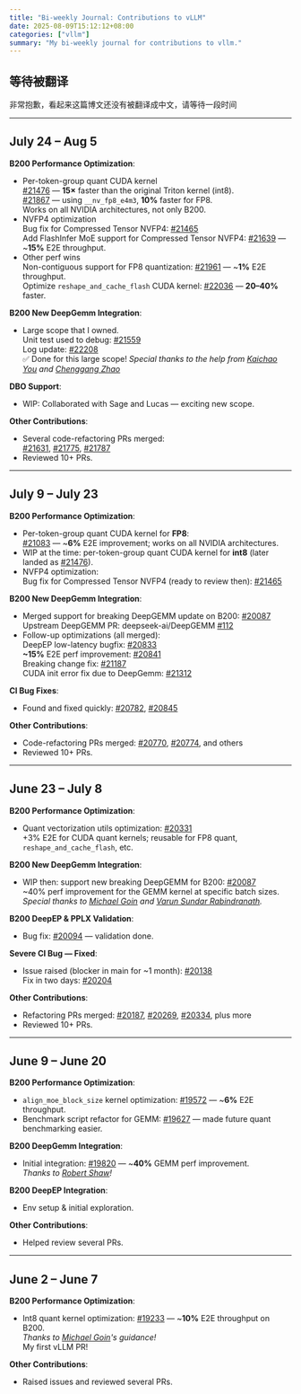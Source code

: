 ```yaml
---
title: "Bi-weekly Journal: Contributions to vLLM"
date: 2025-08-09T15:12:12+08:00
categories: ["vllm"]
summary: "My bi-weekly journal for contributions to vllm."
---
```


## 等待被翻译

非常抱歉，看起来这篇博文还没有被翻译成中文，请等待一段时间

---

## July 24 – Aug 5

**B200 Performance Optimization**:

- Per-token-group quant CUDA kernel  
  [#21476](https://github.com/vllm-project/vllm/pull/21476) — **15×** faster than the original Triton kernel (int8).  
  [#21867](https://github.com/vllm-project/vllm/pull/21867) — using `__nv_fp8_e4m3`, **10%** faster for FP8.  
  Works on all NVIDIA architectures, not only B200.
- NVFP4 optimization  
  Bug fix for Compressed Tensor NVFP4: [#21465](https://github.com/vllm-project/vllm/pull/21465)  
  Add FlashInfer MoE support for Compressed Tensor NVFP4: [#21639](https://github.com/vllm-project/vllm/pull/21639) — ~**15%** E2E throughput.
- Other perf wins  
  Non-contiguous support for FP8 quantization: [#21961](https://github.com/vllm-project/vllm/pull/21961) — ~**1%** E2E throughput.  
  Optimize `reshape_and_cache_flash` CUDA kernel: [#22036](https://github.com/vllm-project/vllm/pull/22036) — **20–40%** faster.

**B200 New DeepGemm Integration**:

- Large scope that I owned.  
  Unit test used to debug: [#21559](https://github.com/vllm-project/vllm/pull/21559)  
  Log update: [#22208](https://github.com/vllm-project/vllm/pull/22208)  
  ✅ Done for this large scope! _Special thanks to the help from [Kaichao You](https://github.com/youkaichao) and [Chenggang Zhao](https://github.com/LyricZhao)_

**DBO Support**:

- WIP: Collaborated with Sage and Lucas — exciting new scope.

**Other Contributions**:

- Several code-refactoring PRs merged:  
  [#21631](https://github.com/vllm-project/vllm/pull/21631), [#21775](https://github.com/vllm-project/vllm/pull/21775), [#21787](https://github.com/vllm-project/vllm/pull/21787)
- Reviewed 10+ PRs.

---

## July 9 – July 23

**B200 Performance Optimization**:

- Per-token-group quant CUDA kernel for **FP8**:  
  [#21083](https://github.com/vllm-project/vllm/pull/21083) — ~**6%** E2E improvement; works on all NVIDIA architectures.  
- WIP at the time: per-token-group quant CUDA kernel for **int8** (later landed as [#21476](https://github.com/vllm-project/vllm/pull/21476)).
- NVFP4 optimization:  
  Bug fix for Compressed Tensor NVFP4 (ready to review then): [#21465](https://github.com/vllm-project/vllm/pull/21465)

**B200 New DeepGemm Integration**:

- Merged support for breaking DeepGEMM update on B200: [#20087](https://github.com/vllm-project/vllm/pull/20087)  
  Upstream DeepGEMM PR: deepseek-ai/DeepGEMM [#112](https://github.com/deepseek-ai/DeepGEMM/pull/112)
- Follow-up optimizations (all merged):  
  DeepEP low-latency bugfix: [#20833](https://github.com/vllm-project/vllm/pull/20833)  
  **~15%** E2E perf improvement: [#20841](https://github.com/vllm-project/vllm/pull/20841)  
  Breaking change fix: [#21187](https://github.com/vllm-project/vllm/pull/21187)  
  CUDA init error fix due to DeepGemm: [#21312](https://github.com/vllm-project/vllm/pull/21312)

**CI Bug Fixes**:

- Found and fixed quickly: [#20782](https://github.com/vllm-project/vllm/pull/20782), [#20845](https://github.com/vllm-project/vllm/pull/20845)

**Other Contributions**:

- Code-refactoring PRs merged: [#20770](https://github.com/vllm-project/vllm/pull/20770), [#20774](https://github.com/vllm-project/vllm/pull/20774), and others  
- Reviewed 10+ PRs.

---

## June 23 – July 8

**B200 Performance Optimization**:

- Quant vectorization utils optimization: [#20331](https://github.com/vllm-project/vllm/pull/20331)  
  +3% E2E for CUDA quant kernels; reusable for FP8 quant, `reshape_and_cache_flash`, etc.

**B200 New DeepGemm Integration**:

- WIP then: support new breaking DeepGEMM for B200: [#20087](https://github.com/vllm-project/vllm/pull/20087)  
  ~40% perf improvement for the GEMM kernel at specific batch sizes.  
  _Special thanks to [Michael Goin](https://github.com/mgoin) and [Varun Sundar Rabindranath](https://github.com/varun-sundar-rabindranath)._

**B200 DeepEP & PPLX Validation**:

- Bug fix: [#20094](https://github.com/vllm-project/vllm/pull/20094) — validation done.

**Severe CI Bug — Fixed**:

- Issue raised (blocker in main for ~1 month): [#20138](https://github.com/vllm-project/vllm/issues/20138)  
  Fix in two days: [#20204](https://github.com/vllm-project/vllm/pull/20204)

**Other Contributions**:

- Refactoring PRs merged: [#20187](https://github.com/vllm-project/vllm/pull/20187), [#20269](https://github.com/vllm-project/vllm/pull/20269), [#20334](https://github.com/vllm-project/vllm/pull/20334), plus more  
- Reviewed 10+ PRs.

---

## June 9 – June 20

**B200 Performance Optimization**:

- `align_moe_block_size` kernel optimization: [#19572](https://github.com/vllm-project/vllm/pull/19572) — ~**6%** E2E throughput.  
- Benchmark script refactor for GEMM: [#19627](https://github.com/vllm-project/vllm/pull/19627) — made future quant benchmarking easier.

**B200 DeepGemm Integration**:

- Initial integration: [#19820](https://github.com/vllm-project/vllm/pull/19820) — ~**40%** GEMM perf improvement.  
  _Thanks to [Robert Shaw](https://github.com/robertgshaw2-redhat)!_

**B200 DeepEP Integration**:

- Env setup & initial exploration.

**Other Contributions**:

- Helped review several PRs.

---

## June 2 – June 7

**B200 Performance Optimization**:

- Int8 quant kernel optimization: [#19233](https://github.com/vllm-project/vllm/pull/19233) — ~**10%** E2E throughput on B200.  
  _Thanks to [Michael Goin](https://github.com/mgoin)'s guidance!_  
  My first vLLM PR!

**Other Contributions**:

- Raised issues and reviewed several PRs.
